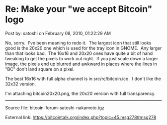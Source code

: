 # Re: Make your "we accept Bitcoin" logo

Post by: satoshi on February 08, 2010, 01:22:29 AM

No, sorry. &nbsp;I've been meaning to redo it. &nbsp;The largest icon that still looks good is the 20x20 one which is used for the tray icon in GNOME. &nbsp;Any larger than that looks bad. &nbsp;The 16x16 and 20x20 ones have quite a bit of hand tweaking to get the pixels to work out right. &nbsp;If you just scale down a larger image, the pixels end up blurred and awkward in places where the lines in "BC" don't land square on a pixel.

The best 16x16 with full alpha channel is in src/rc/bitcoin.ico. &nbsp;I don't like the 32x32 version.

I'm attaching bitcoin20x20.png, the 20x20 version with full transparency.

---

Source file: bitcoin-forum-satoshi-nakamoto.tgz

External link: https://bitcointalk.org/index.php?topic=45.msg278#msg278
